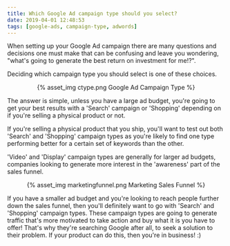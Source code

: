 ```yaml
---
title: Which Google Ad campaign type should you select?
date: 2019-04-01 12:48:53
tags: [google-ads, campaign-type, adwords]
---
```


When setting up your Google Ad campaign there are many questions and decisions one must make that can be confusing and leave you wondering, "what's going to generate the best return on investment for me!?".

Deciding which campaign type you should select is one of these choices.

<center>{% asset_img ctype.png Google Ad Campaign Type %}</center>

The answer is simple, unless you have a large ad budget, you're going to get your best results with a 'Search' campaign or 'Shopping' depending on if you're selling a physical product or not.

If you're selling a physical product that you ship, you'll want to test out both 'Search' and 'Shopping' campaign types as you're likely to find one type performing better for a certain set of keywords than the other.

'Video' and 'Display' campaign types are generally for larger ad budgets, companies looking to generate more interest in the 'awareness' part of the sales funnel.

<center>{% asset_img marketingfunnel.png Marketing Sales Funnel %}</center>

If you have a smaller ad budget and you're looking to reach people further down the sales funnel, then you'll definitely want to go with 'Search' and 'Shopping' campaign types. These campaign types are going to generate traffic that's more motivated to take action and buy what it is you have to offer! That's why they're searching Google after all, to seek a solution to their problem. If your product can do this, then you're in business! :)